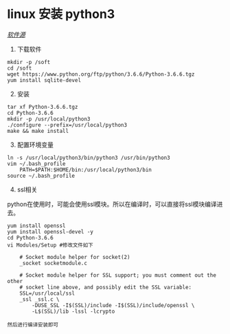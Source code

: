 # linux 安装 python3

*[软件源](https://www.python.org/ftp/python)*

1. 下载软件
```shell
mkdir -p /soft 
cd /soft 
wget https://www.python.org/ftp/python/3.6.6/Python-3.6.6.tgz
yum install sqlite-devel
```
2. 安装
```shell
tar xf Python-3.6.6.tgz
cd Python-3.6.6
mkdir -p /usr/local/python3
./configure --prefix=/usr/local/python3
make && make install
```
3. 配置环境变量
```shell
ln -s /usr/local/python3/bin/python3 /usr/bin/python3
vim ~/.bash_profile
	PATH=$PATH:$HOME/bin:/usr/local/python3/bin
source ~/.bash_profile
```

4. ssl相关

python在使用时，可能会使用ssl模块。所以在编译时，可以直接将ssl模块编译进去。

``` shell 
yum install openssl
yum install openssl-devel -y
cd Python-3.6.6
vi Modules/Setup #修改文件如下

	# Socket module helper for socket(2)
	_socket socketmodule.c

	# Socket module helper for SSL support; you must comment out the other
	# socket line above, and possibly edit the SSL variable:
	SSL=/usr/local/ssl
	_ssl _ssl.c \
        -DUSE_SSL -I$(SSL)/include -I$(SSL)/include/openssl \
        -L$(SSL)/lib -lssl -lcrypto

然后进行编译安装即可
```
